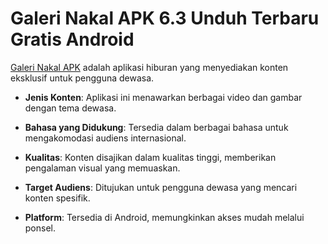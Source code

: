 ﻿# Galeri Nakal APK 6.3 Unduh Terbaru Gratis Android
[Galeri Nakal APK](https://apkeira.com/galeri-nakal/) adalah aplikasi hiburan yang menyediakan konten eksklusif untuk pengguna dewasa.
    
-   **Jenis Konten**: Aplikasi ini menawarkan berbagai video dan gambar dengan tema dewasa.
    
-   **Bahasa yang Didukung**: Tersedia dalam berbagai bahasa untuk mengakomodasi audiens internasional.
    
-   **Kualitas**: Konten disajikan dalam kualitas tinggi, memberikan pengalaman visual yang memuaskan.
    
-   **Target Audiens**: Ditujukan untuk pengguna dewasa yang mencari konten spesifik.
    
-   **Platform**: Tersedia di Android, memungkinkan akses mudah melalui ponsel.
